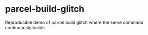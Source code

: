 # parcel-build-glitch
Reproducible demo of parcel build glitch where the serve command continuously builds 
